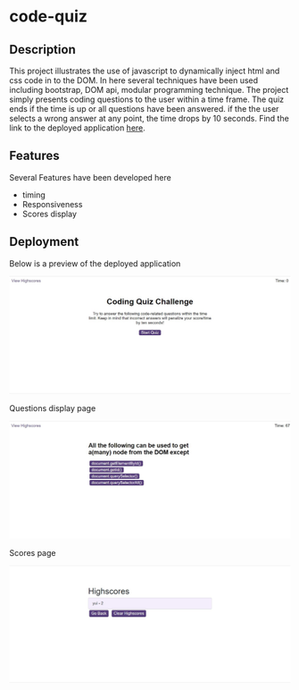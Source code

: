 # code-quiz

## Description
This project illustrates the use of javascript to dynamically inject html and css code in to the DOM. In here several techniques have been used including bootstrap, DOM api, modular programming technique. The project simply presents coding questions to the user within a time frame. The quiz ends if the time is up or all questions have been answered. if the the user selects a wrong answer at any point, the time drops by 10 seconds. Find the link to the deployed application [here](https://brian-machiestay.github.io/code-quiz/).

## Features
Several Features have been developed here
 - timing
 - Responsiveness
 - Scores display

## Deployment
 Below is a preview of the deployed application

 ![A preview of the deployed application](./assets/images/coding.jpg)  

 Questions display page

 ![questions](./assets/images/fin.jpg)  

 Scores page

 ![scores](./assets/images/hiscore.jpg)
